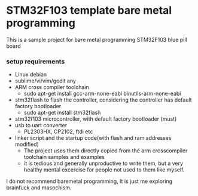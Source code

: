 # STM32F103 template bare metal programming

This is a sample project for bare metal programming STM32F103 blue pill board

### setup requirements

* Linux debian
* sublime/vi/vim/gedit any
* ARM cross compiler toolchain
  * sudo apt-get install gcc-arm-none-eabi binutils-arm-none-eabi
* stm32flash to flash the controller, considering the controller has default factory bootloader
  * sudo apt-get install stm32flash
* stm32f103 microcontroller, with default factory bootloader (must)
* usb to uart converter
  * PL2303HX, CP2102, ftdi etc
* linker script and the startup code(with flash and ram addresses modified)
  * The project uses them directly copied from the arm crosscompiler toolchain samples and examples
  * it is tedious and generally unproductive to write them, but a very healthy mental excercise for people not used to them like myself.


I do not recommend baremetal programming,
It is just me exploring brainfuck and masochism.
